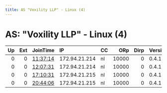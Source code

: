 ```yaml
---
title: AS "Voxility LLP" - Linux (4)
---
```


# AS: "Voxility LLP" - Linux (4)

|   Up |   Ext | JoinTime                                                                                            | IP            | CC   |   ORp |   Dirp | Version   | Contact   | Nickname   |   eFamMembers |
|-----:|------:|:----------------------------------------------------------------------------------------------------|:--------------|:-----|------:|-------:|:----------|:----------|:-----------|--------------:|
|    0 |     0 | [11:37:14](https://metrics.torproject.org/rs.html#details/444AA5E2FAD4D269CF0D321218AA5281877412D1) | 172.94.21.214 | nl   | 10000 |      0 | 0.4.1.5   | None      | Testy      |             1 |
|    0 |     0 | [12:07:31](https://metrics.torproject.org/rs.html#details/28C7BF88838FEB5A45F723D9850BC2789DE24EBC) | 172.94.21.214 | nl   | 10000 |      0 | 0.4.1.5   | None      | Testy      |             1 |
|    0 |     0 | [17:10:31](https://metrics.torproject.org/rs.html#details/DF7DA0AA1273E2D5D8ACD88161CC73DEAD92A361) | 172.94.21.215 | nl   | 10000 |      0 | 0.4.1.5   | None      | OrbotRelay |             1 |
|    0 |     0 | [20:44:06](https://metrics.torproject.org/rs.html#details/814F8EDD60E1623E4E5EFE14309CD0292DDA1B46) | 172.94.21.215 | nl   | 10000 |      0 | 0.4.1.5   | None      | OrbotRelay |             1 |
